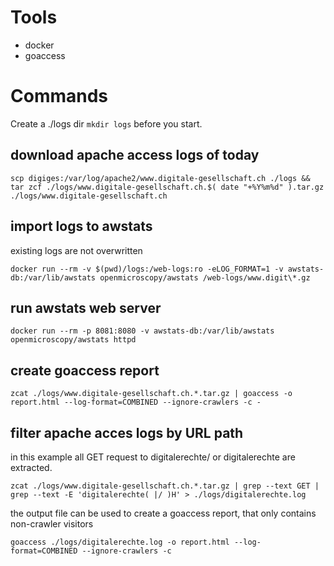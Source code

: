 # Tools

* docker
* goaccess

# Commands

Create a ./logs dir `mkdir logs` before you start.

## download apache access logs of today

`scp digiges:/var/log/apache2/www.digitale-gesellschaft.ch ./logs && tar zcf ./logs/www.digitale-gesellschaft.ch.$( date "+%Y%m%d" ).tar.gz ./logs/www.digitale-gesellschaft.ch`

## import logs to awstats
existing logs are not overwritten

`docker run --rm -v $(pwd)/logs:/web-logs:ro -eLOG_FORMAT=1 -v awstats-db:/var/lib/awstats openmicroscopy/awstats /web-logs/www.digit\*.gz`

## run awstats web server

`docker run --rm -p 8081:8080 -v awstats-db:/var/lib/awstats openmicroscopy/awstats httpd`

## create goaccess report

`zcat ./logs/www.digitale-gesellschaft.ch.*.tar.gz | goaccess -o report.html --log-format=COMBINED --ignore-crawlers -c -`

## filter apache acces logs by URL path
in this example all GET request to digitalerechte/ or digitalerechte are extracted.

`zcat ./logs/www.digitale-gesellschaft.ch.*.tar.gz | grep --text GET | grep --text -E 'digitalerechte( |/ )H' > ./logs/digitalerechte.log`

the output file can be used to create a goaccess report, that only contains non-crawler visitors

`goaccess ./logs/digitalerechte.log -o report.html --log-format=COMBINED --ignore-crawlers -c`

